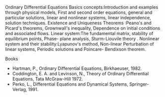 ---
---
Ordinary Differential Equations
Basics concepts:Introduction and examples through physical models, First and
second order equations, general and particular solutions, linear and nonlinear
systems, linear independence, solution techniques.
Existence and Uniqueness Theorems :Peano's and Picard's theorems, Grownwall's
inequality, Dependence on initial conditions and associated flows.
Linear system:The fundamental matrix, stability of equilibrium points, Phase-
plane analysis, Sturm-Liouvile theory .
Nonlinear system and their stability:Lyapunov's method, Non-linear Perturbation
of linear systems, Periodic solutions and Poincare- Bendixson theorem.

Books

* Hartman, P., Ordinary Differential Equations, Birkhaeuser, 1982. 
* Coddington, E. A. and Levinson, N., Theory of Ordinary Differential
  Equations, Tata McGraw-Hill 1972.
* Perko, L., Differential Equations and Dynamical Systems, Springer-Verlag,
  1991.

